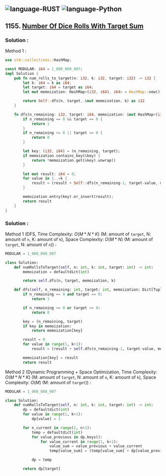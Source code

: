 ![language-RUST](https://img.shields.io/badge/RUST-8d4004?style=for-the-badge&logo=RUST)
![language-Python](https://img.shields.io/badge/Python-ffd43b?style=for-the-badge&logo=PYTHON)
---

## 1155. [Number Of Dice Rolls With Target Sum](https://leetcode.com/problems/number-of-dice-rolls-with-target-sum)

### Solution :

Method 1 :
```rust
use std::collections::HashMap;

const MODULAR: i64 = 1_000_000_007;
impl Solution {
    pub fn num_rolls_to_target(n: i32, k: i32, target: i32) -> i32 {
        let k: i64 = k as i64;
        let target: i64 = target as i64;
        let mut memoization: HashMap<(i32, i64), i64> = HashMap::new();

        return Self::dfs(n, target, &mut memoization, k) as i32
    }

    fn dfs(n_remaining: i32, target: i64, memoization: &mut HashMap<(i32, i64), i64>, k: i64) -> i64 {
        if n_remaining == 0 && target == 0 {
            return 1
        }
        if n_remaining <= 0 || target <= 0 {
            return 0
        }

        let key: (i32, i64) = (n_remaining, target);
        if memoization.contains_key(&key) {
            return *memoization.get(&key).unwrap()
        }

        let mut result: i64 = 0;
        for value in 1..=k {
            result = (result + Self::dfs(n_remaining-1, target-value, memoization, k)) % MODULAR;
        }

        memoization.entry(key).or_insert(result);
        return result
    }
}
```

### Solution :

Method 1 (DFS, Time Complexity: $O(M*N*K)$ (M: amount of `target`, N: amount of `n`, K: amount of `k`), Space Complexity: $O(M*N)$ (M: amount of `target`, N: amount of `n`)) :
```python
MODULAR = 1_000_000_007

class Solution:
    def numRollsToTarget(self, n: int, k: int, target: int) -> int:
        memoization = defaultdict(int)

        return self.dfs(n, target, memoization, k)

    def dfs(self, n_remaining: int, target: int, memoization: Dict[Tuple[int, int], int], k: int) -> int:
        if n_remaining == 0 and target == 0:
            return 1

        if n_remaining <= 0 or target <= 0:
            return 0

        key = (n_remaining, target)
        if key in memoization:
            return memoization[key]

        result = 0
        for value in range(1, k+1):
            result = (result + self.dfs(n_remaining-1, target-value, memoization, k)) % MODULAR

        memoization[key] = result
        return result
```

Method 2 (Dynamic Programming + Space Optimization, Time Complexity: $O(M*N*K)$ (M: amount of `target`, N: amount of `n`, K: amount of `k`), Space Complexity: $O(M)$ (M: amount of `target`)) :
```python
MODULAR = 1_000_000_007

class Solution:
    def numRollsToTarget(self, n: int, k: int, target: int) -> int:
        dp = defaultdict(int)
        for value in range(1, k+1):
            dp[value] = 1

        for n_current in range(2, n+1):
            temp = defaultdict(int)
            for value_previous in dp.keys():
                for value_current in range(1, k+1):
                    value_sum = value_previous + value_current
                    temp[value_sum] = (temp[value_sum] + dp[value_previous]) % MODULAR

            dp = temp

        return dp[target]
```
